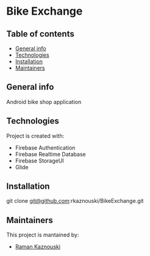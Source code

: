 # Bike Exchange

## Table of contents
* [General info](#general-info)
* [Technologies](#technologies)
* [Installation](#setup)
* [Maintainers](#maintainers)

## General info
Android bike shop application

## Technologies
Project is created with:
* Firebase Authentication
* Firebase Realtime Database
* Firebase StorageUI
* Glide

## Installation
git clone git@github.com:rkaznouski/BikeExchange.git

## Maintainers
This project is mantained by:
* [Raman Kaznouski](http://github.com/rKaznouski)
